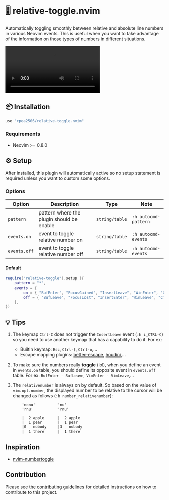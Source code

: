# 🎚️ relative-toggle.nvim

Automatically toggling smoothly between relative and absolute line numbers in various Neovim events. This is useful when you want to take advantage of the information on those types of numbers in different situations.

![demo](https://user-images.githubusercontent.com/42694704/227732590-e95d94e9-6c06-45dd-91aa-b419525df295.mov)

## 📦 Installation

```lua
use "cpea2506/relative-toggle.nvim"
```

### Requirements

- Neovim >= 0.8.0

## ⚙️ Setup

After installed, this plugin will automatically active so no setup statement is required unless you want to custom some options.

### Options

| Option       | Description                               | Type           | Note                 |
| ------------ | ----------------------------------------- | -------------- | -------------------- |
| `pattern`    | pattern where the plugin should be enable | `string/table` | `:h autocmd-pattern` |
| `events.on`  | event to toggle relative number on        | `string/table` | `:h autocmd-events`  |
| `events.off` | event to toggle relative number off       | `string/table` | `:h autocmd-events`  |

#### Default

```lua
require("relative-toggle").setup ({
    pattern = "*",
    events = {
        on = { "BufEnter", "FocusGained", "InsertLeave", "WinEnter", "CmdlineLeave" },
        off = { "BufLeave", "FocusLost", "InsertEnter", "WinLeave", "CmdlineEnter" },
    },
})
```

## 💡 Tips

1. The keymap `Ctrl-C` does not trigger the `InsertLeave` event (`:h i_CTRL-C`) so you need to use another keymap that has a capability to do it. For ex:

   - Builtin keymap: `Esc`, `Ctrl-[`, `Ctrl-o`,...
   - Escape mapping plugins: [better-escape][better-escape], [houdini][houdini],...

2. To make sure the numbers really **toggle** (lol), when you define an event in `events.on` table, you should define its opposite event in `events.off` table. For ex: `BufEnter - BufLeave`, `VimEnter - VimLeave`,...

3. The `relativenumber` is always on by default. So based on the value of `vim.opt.number`, the displayed number to be
   relative to the cursor will be changed as follows (`:h number_relativenumber`):

   ```nvim
       'nonu'          'nu'
       'rnu'           'rnu'

       |  2 apple      |  2 apple
       |  1 pear       |  1 pear
       |0   nobody     |3   nobody
       |  1 there      |  1 there
   ```

## Inspiration

- [nvim-numbertoggle](https://github.com/sitiom/nvim-numbertoggle)

## Contribution

Please see [the contributing guidelines](CONTRIBUTING.md) for detailed
instructions on how to contribute to this project.

<!--- references --->

[better-escape]: https://github.com/max397574/better-escape.nvim
[houdini]: https://github.com/TheBlob42/houdini.nvim
